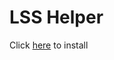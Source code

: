 # LSS Helper

Click [here](https://github.com/vralfy/lsshelper/raw/master/lsshelper.user.js) to install
